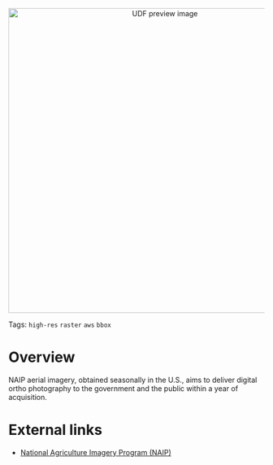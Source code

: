 <!--fused:preview-->
<p align="center"><img src="https://fused-magic.s3.us-west-2.amazonaws.com/thumbnails/udfs-staging/NAIP_Tile_Example.png" width="600" alt="UDF preview image"></p>

<!--fused:tags-->
Tags: `high-res` `raster` `aws` `bbox`

<!--fused:readme-->
# Overview

NAIP aerial imagery, obtained seasonally in the U.S., aims to deliver digital ortho photography to the government and the public within a year of acquisition.

# External links

- [National Agriculture Imagery Program (NAIP)](https://naip-usdaonline.hub.arcgis.com/)
